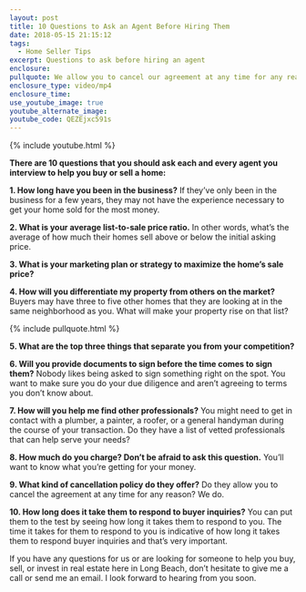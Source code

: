 ```yaml
---
layout: post
title: 10 Questions to Ask an Agent Before Hiring Them
date: 2018-05-15 21:15:12
tags:
  - Home Seller Tips
excerpt: Questions to ask before hiring an agent
enclosure:
pullquote: We allow you to cancel our agreement at any time for any reason.
enclosure_type: video/mp4
enclosure_time:
use_youtube_image: true
youtube_alternate_image:
youtube_code: QEZEjxc591s
---
```


{% include youtube.html %}

**There are 10 questions that you should ask each and every agent you interview to help you buy or sell a home:**

**1. How long have you been in the business?** If they’ve only been in the business for a few years, they may not have the experience necessary to get your home sold for the most money.

**2. What is your average list-to-sale price ratio.** In other words, what’s the average of how much their homes sell above or below the initial asking price.

**3. What is your marketing plan or strategy to maximize the home’s sale price?**

**4. How will you differentiate my property from others on the market?** Buyers may have three to five other homes that they are looking at in the same neighborhood as you. What will make your property rise on that list?

{% include pullquote.html %}

**5. What are the top three things that separate you from your competition?**

**6. Will you provide documents to sign before the time comes to sign them?** Nobody likes being asked to sign something right on the spot. You want to make sure you do your due diligence and aren’t agreeing to terms you don’t know about.

**7. How will you help me find other professionals?** You might need to get in contact with a plumber, a painter, a roofer, or a general handyman during the course of your transaction. Do they have a list of vetted professionals that can help serve your needs?

**8. How much do you charge? Don’t be afraid to ask this question.** You’ll want to know what you’re getting for your money.

**9. What kind of cancellation policy do they offer?** Do they allow you to cancel the agreement at any time for any reason? We do.

**10. How long does it take them to respond to buyer inquiries?** You can put them to the test by seeing how long it takes them to respond to you. The time it takes for them to respond to you is indicative of how long it takes them to respond buyer inquiries and that’s very important.

If you have any questions for us or are looking for someone to help you buy, sell, or invest in real estate here in Long Beach, don’t hesitate to give me a call or send me an email. I look forward to hearing from you soon.